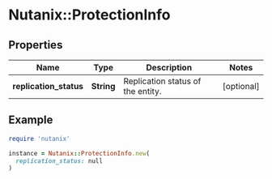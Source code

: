 # Nutanix::ProtectionInfo

## Properties

| Name | Type | Description | Notes |
| ---- | ---- | ----------- | ----- |
| **replication_status** | **String** | Replication status of the entity.  | [optional] |

## Example

```ruby
require 'nutanix'

instance = Nutanix::ProtectionInfo.new(
  replication_status: null
)
```

